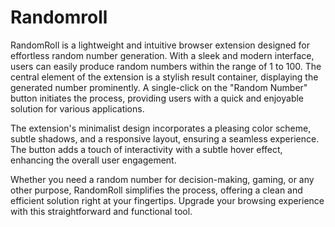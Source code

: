 # Randomroll
RandomRoll is a lightweight and intuitive browser extension designed for effortless random number generation. With a sleek and modern interface, users can easily produce random numbers within the range of 1 to 100. The central element of the extension is a stylish result container, displaying the generated number prominently. A single-click on the "Random Number" button initiates the process, providing users with a quick and enjoyable solution for various applications.

The extension's minimalist design incorporates a pleasing color scheme, subtle shadows, and a responsive layout, ensuring a seamless experience. The button adds a touch of interactivity with a subtle hover effect, enhancing the overall user engagement.

Whether you need a random number for decision-making, gaming, or any other purpose, RandomRoll simplifies the process, offering a clean and efficient solution right at your fingertips. Upgrade your browsing experience with this straightforward and functional tool.

